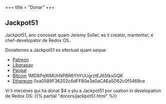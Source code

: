 +++
title = "Donar"
+++

## Jackpot51

Jackpot51, anc conosset quam Jeremy Soller, es li creator, mantentor, e chef-developator de Redox OS.

Donationes a Jackpot51 es efectuat quam seque:

- [Patreon](https://www.patreon.com/redox_os)
- [Liberapay](https://liberapay.com/redox_os)
- [Paypal](https://www.paypal.me/redoxos)
- [Bitcoin](bitcoin:1MD8PqWMUhNPBR6YhYUUgrztEJ6StkxGQK) 1MD8PqWMUhNPBR6YhYUUgrztEJ6StkxGQK
- [Ethereum](ethereum:0xa0589F36202c6dFFB0e3e0aCAEa5D62c0f5469ce) 0xa0589F36202c6dFFB0e3e0aCAEa5D62c0f5469ce

Vi li mecenes qui ha donat $4 o plu a Jackpot51 por usation in developation de Redox OS:
{{% partial "donors/jackpot51.html" %}}
